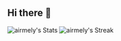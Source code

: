 ## Hi there 👋

<!--
**airmely/airmely** is a ✨ _special_ ✨ repository because its `README.md` (this file) appears on your GitHub profile.

Here are some ideas to get you started:

- 🔭 I’m currently working on ...
- 🌱 I’m currently learning ...
- 👯 I’m looking to collaborate on ...
- 🤔 I’m looking for help with ...
- 💬 Ask me about ...
- 📫 How to reach me: ...
- 😄 Pronouns: ...
- ⚡ Fun fact: ...
-->
![airmely's Stats](https://github-readme-stats.vercel.app/api?username=airmely&theme=tokyonight&show_icons=true&hide_border=false&count_private=true)
![airmely's Streak](https://github-readme-streak-stats.herokuapp.com/?user=airmely&theme=tokyonight&hide_border=false)
